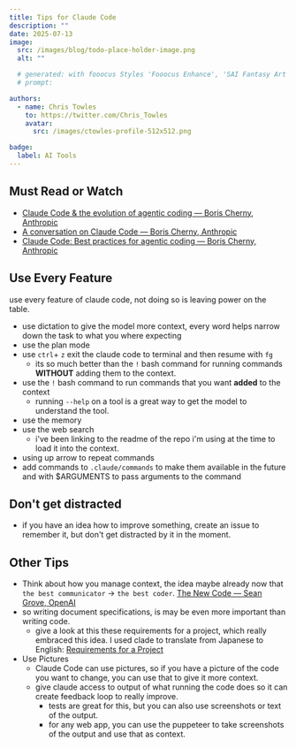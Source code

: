 ```yaml
---
title: Tips for Claude Code
description: ""
date: 2025-07-13
image:
  src: /images/blog/todo-place-holder-image.png
  alt: ""

  # generated: with fooocus Styles 'Fooocus Enhance', 'SAI Fantasy Art', 'SAI Comic Book'
  # prompt:

authors:
  - name: Chris Towles
    to: https://twitter.com/Chris_Towles
    avatar:
      src: /images/ctowles-profile-512x512.png

badge:
  label: AI Tools
---
```



## Must Read or Watch 

- [Claude Code & the evolution of agentic coding — Boris Cherny, Anthropic](https://youtu.be/Lue8K2jqfKk?si=rF5CoJAZWiFbAFvN)
- [A conversation on Claude Code — Boris Cherny, Anthropic](https://www.youtube.com/watch?v=Yf_1w00qIKc)
- [Claude Code: Best practices for agentic coding — Boris Cherny, Anthropic](https://www.anthropic.com/engineering/claude-code-best-practices?s=09)

## Use Every Feature
use every feature of claude code, not doing so is leaving power on the table.

- use dictation to give the model more context, every word helps narrow down the task to what you where expecting
- use the plan mode
- use `ctrl`+ `z` exit the claude code to terminal and then resume with `fg`
  - its so much better than the `!` bash command for running commands **WITHOUT** adding them to the context.
- use the `!` bash command to run commands that you want **added** to the context
  - running `--help` on a tool is a great way to get the model to understand the tool.
- use the memory
- use the web search
    - i've been linking to the readme of the repo i'm using at the time to load it into the context.
- using up arrow to repeat commands
- add commands to `.claude/commands` to make them available in the future and with $ARGUMENTS to pass arguments to the command


## Don't get distracted

- if you have an idea how to improve something, create an issue to remember it, but don't get distracted by it in the moment.


## Other Tips

- Think about how you manage context, the idea maybe already now that `the best communicator` ->  `the best coder`. [The New Code — Sean Grove, OpenAI](https://www.youtube.com/watch?v=8rABwKRsec4&t=1068s)
- so writing document specifications, is may be even more important than writing code.
  - give a look at this these requirements for a project, which really embraced this idea. I used clade to translate from Japanese to English: [Requirements for a Project](https://github.com/ChrisTowles/cc-jsonl/blob/main/docs/requirements.md)
- Use Pictures
  - Claude Code can use pictures, so if you have a picture of the code you want to change, you can use that to give it more context.
  - give claude access to output of what running the code does so it can create feedback loop to really improve.
    - tests are great for this, but you can also use screenshots or text of the output.
    - for any web app, you can use the puppeteer to take screenshots of the output and use that as context.
